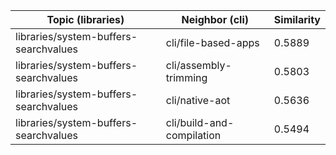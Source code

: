 | Topic (libraries) | Neighbor (cli) | Similarity |
|-------------|-------------------|------------|
| libraries/system-buffers-searchvalues | cli/file-based-apps | 0.5889 |
| libraries/system-buffers-searchvalues | cli/assembly-trimming | 0.5803 |
| libraries/system-buffers-searchvalues | cli/native-aot | 0.5636 |
| libraries/system-buffers-searchvalues | cli/build-and-compilation | 0.5494 |
